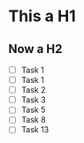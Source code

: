 # This a H1

## Now a H2

- [ ] Task 1
- [ ] Task 1
- [ ] Task 2
- [ ] Task 3
- [ ] Task 5
- [ ] Task 8
- [ ] Task 13
